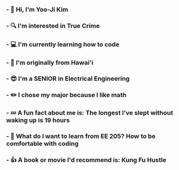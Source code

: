 ### - 👋 Hi, I'm Yoo-Ji Kim
### - :mag: I'm interested in True Crime
### - :computer: I'm currently learning how to code
### - :hibiscus: I'm originally from Hawai'i
### - :sunglasses: I'm a SENIOR in Electrical Engineering
### - :pencil2: I chose my major because I like math
### - :zzz: A fun fact about me is: The longest I've slept without waking up is 19 hours
### - 🤔 What do I want to learn from EE 205? How to be comfortable with coding
### - :+1: A book or movie I'd recommend is: Kung Fu Hustle

<!--
**Yoo-Ji/Yoo-Ji** is a ✨ _special_ ✨ repository because its `README.md` (this file) appears on your GitHub profile.

Here are some ideas to get you started:

- 🔭 I’m currently working on ...
- 🌱 I’m currently learning ...
- 👯 I’m looking to collaborate on ...
- 🤔 I’m looking for help with ...
- 💬 Ask me about ...
- 📫 How to reach me: ...
- 😄 Pronouns: ...
- ⚡ Fun fact: ...
-->
